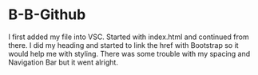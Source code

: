 # B-B-Github
I first added my file into VSC. Started with index.html and continued from there.
I did my heading and started to link the href with Bootstrap so it would help me with styling.
There was some trouble with my spacing and Navigation Bar but it went alright.
